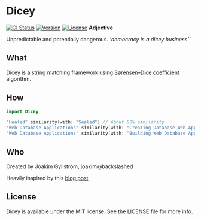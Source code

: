 # Dicey
[![CI Status](http://img.shields.io/travis/mikaoj/Dicey.svg?style=flat)](https://travis-ci.org/mikaoj/Dicey)
[![Version](https://img.shields.io/cocoapods/v/Dicey.svg?style=flat)](http://cocoapods.org/pods/Dicey)
[![License](https://img.shields.io/cocoapods/l/Dicey.svg?style=flat)](http://cocoapods.org/pods/Dicey)
**Adjective**

Unpredictable and potentially dangerous. *'democracy is a dicey business’'*
## What
Dicey is a string matching framework using [Sørensen–Dice coefficient](https://en.wikipedia.org/wiki/Sørensen–Dice_coefficient) algorithm. 

## How
```swift
import Dicey

"Healed".similarity(with: "Sealed") // About 80% similarity
"Web Database Applications".similarity(with: "Creating Database Web Applications with PHP and ASP") // 71%
"Web Database Applications".similarity(with: "Building Web Database Applications with Visual Studio 6") // 67%
```
## Who
Created by Joakim Gyllström, joakim@backslashed

Heavily inspired by this [blog post](http://www.catalysoft.com/articles/StrikeAMatch.html)

## License
Dicey is available under the MIT license. See the LICENSE file for more info.